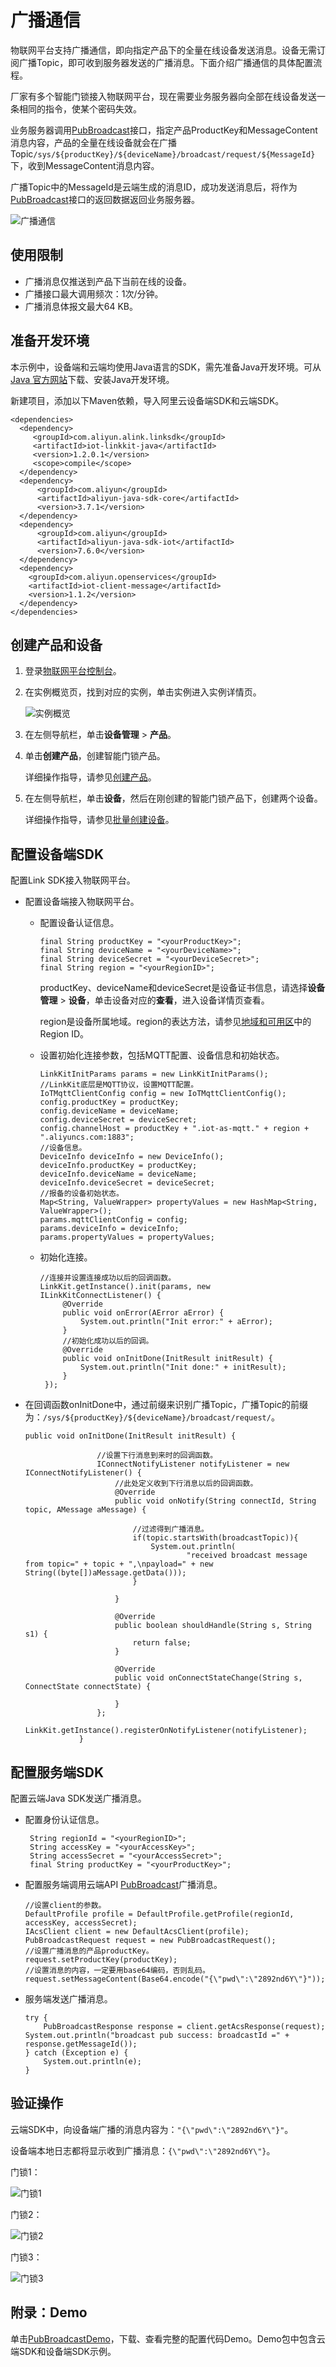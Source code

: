 # 广播通信

物联网平台支持广播通信，即向指定产品下的全量在线设备发送消息。设备无需订阅广播Topic，即可收到服务器发送的广播消息。下面介绍广播通信的具体配置流程。

厂家有多个智能门锁接入物联网平台，现在需要业务服务器向全部在线设备发送一条相同的指令，使某个密码失效。

业务服务器调用[PubBroadcast](/cn.zh-CN/云端开发指南/云端API参考/消息通信/PubBroadcast.md)接口，指定产品ProductKey和MessageContent消息内容，产品的全量在线设备就会在广播Topic`/sys/${productKey}/${deviceName}/broadcast/request/${MessageId}`下，收到MessageContent消息内容。

广播Topic中的MessageId是云端生成的消息ID，成功发送消息后，将作为[PubBroadcast](/cn.zh-CN/云端开发指南/云端API参考/消息通信/PubBroadcast.md)接口的返回数据返回业务服务器。

![广播通信 ](https://static-aliyun-doc.oss-accelerate.aliyuncs.com/assets/img/zh-CN/9186549951/p88177.png)

## 使用限制

-   广播消息仅推送到产品下当前在线的设备。
-   广播接口最大调用频次：1次/分钟。
-   广播消息体报文最大64 KB。

## 准备开发环境

本示例中，设备端和云端均使用Java语言的SDK，需先准备Java开发环境。可从[Java 官方网站](http://developers.sun.com/downloads/)下载、安装Java开发环境。

新建项目，添加以下Maven依赖，导入阿里云设备端SDK和云端SDK。

```
<dependencies>
  <dependency>
     <groupId>com.aliyun.alink.linksdk</groupId>
     <artifactId>iot-linkkit-java</artifactId>
     <version>1.2.0.1</version>
     <scope>compile</scope>
  </dependency>
  <dependency>
      <groupId>com.aliyun</groupId>
      <artifactId>aliyun-java-sdk-core</artifactId>
      <version>3.7.1</version>
  </dependency>
  <dependency>
      <groupId>com.aliyun</groupId>
      <artifactId>aliyun-java-sdk-iot</artifactId>
      <version>7.6.0</version>
  </dependency>
  <dependency>
    <groupId>com.aliyun.openservices</groupId>
    <artifactId>iot-client-message</artifactId>
    <version>1.1.2</version>
  </dependency>
</dependencies>
```

## 创建产品和设备

1.  登录[物联网平台控制台](https://iot.console.aliyun.com/)。

2.  在实例概览页，找到对应的实例，单击实例进入实例详情页。

    ![实例概览](https://static-aliyun-doc.oss-accelerate.aliyuncs.com/assets/img/zh-CN/8727475061/p174584.png)

3.  在左侧导航栏，单击**设备管理** \> **产品**。

4.  单击**创建产品**，创建智能门锁产品。

    详细操作指导，请参见[创建产品](/cn.zh-CN/设备接入/创建产品.md)。

5.  在左侧导航栏，单击**设备**，然后在刚创建的智能门锁产品下，创建两个设备。

    详细操作指导，请参见[批量创建设备](/cn.zh-CN/设备接入/创建设备/批量创建设备.md)。


## 配置设备端SDK

配置Link SDK接入物联网平台。

-   配置设备端接入物联网平台。
    -   配置设备认证信息。

        ```
        final String productKey = "<yourProductKey>";
        final String deviceName = "<yourDeviceName>";
        final String deviceSecret = "<yourDeviceSecret>";
        final String region = "<yourRegionID>";
        ```

        productKey、deviceName和deviceSecret是设备证书信息，请选择**设备管理** \> **设备**，单击设备对应的**查看**，进入设备详情页查看。

        region是设备所属地域。region的表达方法，请参见[地域和可用区](https://help.aliyun.com/document_detail/40654.html)中的Region ID。

    -   设置初始化连接参数，包括MQTT配置、设备信息和初始状态。

        ```
        LinkKitInitParams params = new LinkKitInitParams();
        //LinkKit底层是MQTT协议，设置MQTT配置。
        IoTMqttClientConfig config = new IoTMqttClientConfig();
        config.productKey = productKey;
        config.deviceName = deviceName;
        config.deviceSecret = deviceSecret;
        config.channelHost = productKey + ".iot-as-mqtt." + region + ".aliyuncs.com:1883";
        //设备信息。
        DeviceInfo deviceInfo = new DeviceInfo();
        deviceInfo.productKey = productKey;
        deviceInfo.deviceName = deviceName;
        deviceInfo.deviceSecret = deviceSecret;
        //报备的设备初始状态。
        Map<String, ValueWrapper> propertyValues = new HashMap<String, ValueWrapper>();
        params.mqttClientConfig = config;
        params.deviceInfo = deviceInfo;
        params.propertyValues = propertyValues;
        ```

    -   初始化连接。

        ```
        //连接并设置连接成功以后的回调函数。
        LinkKit.getInstance().init(params, new ILinkKitConnectListener() {
             @Override
             public void onError(AError aError) {
                 System.out.println("Init error:" + aError);
             }
             //初始化成功以后的回调。
             @Override
             public void onInitDone(InitResult initResult) {
                 System.out.println("Init done:" + initResult);
             }
         });
        ```

-   在回调函数onInitDone中，通过前缀来识别广播Topic，广播Topic的前缀为：`/sys/${productKey}/${deviceName}/broadcast/request/`。

    ```
    public void onInitDone(InitResult initResult) {
    
                    //设置下行消息到来时的回调函数。
                    IConnectNotifyListener notifyListener = new IConnectNotifyListener() {
                        //此处定义收到下行消息以后的回调函数。
                        @Override
                        public void onNotify(String connectId, String topic, AMessage aMessage) {
    
                            //过滤得到广播消息。
                            if(topic.startsWith(broadcastTopic)){
                                System.out.println(
                                        "received broadcast message from topic=" + topic + ",\npayload=" + new String((byte[])aMessage.getData()));
                            }
    
                        }
    
                        @Override
                        public boolean shouldHandle(String s, String s1) {
                            return false;
                        }
    
                        @Override
                        public void onConnectStateChange(String s, ConnectState connectState) {
    
                        }
                    };
                    LinkKit.getInstance().registerOnNotifyListener(notifyListener);
                }
    ```


## 配置服务端SDK

配置云端Java SDK发送广播消息。

-   配置身份认证信息。

    ```
     String regionId = "<yourRegionID>";
     String accessKey = "<yourAccessKey>";
     String accessSecret = "<yourAccessSecret>";
     final String productKey = "<yourProductKey>";
    ```

-   配置服务端调用云端API [PubBroadcast](/cn.zh-CN/云端开发指南/云端API参考/消息通信/PubBroadcast.md)广播消息。

    ```
    //设置client的参数。
    DefaultProfile profile = DefaultProfile.getProfile(regionId, accessKey, accessSecret);
    IAcsClient client = new DefaultAcsClient(profile);
    PubBroadcastRequest request = new PubBroadcastRequest();
    //设置广播消息的产品productKey。
    request.setProductKey(productKey);
    //设置消息的内容，一定要用base64编码，否则乱码。
    request.setMessageContent(Base64.encode("{\"pwd\":\"2892nd6Y\"}"));
    ```

-   服务端发送广播消息。

    ```
    try {
        PubBroadcastResponse response = client.getAcsResponse(request);
    System.out.println("broadcast pub success: broadcastId =" + response.getMessageId());
    } catch (Exception e) {
        System.out.println(e);
    }
    ```


## 验证操作

云端SDK中，向设备端广播的消息内容为：`"{\"pwd\":\"2892nd6Y\"}"`。

设备端本地日志都将显示收到广播消息：`{\"pwd\":\"2892nd6Y\"}`。

门锁1：

![门锁1](https://static-aliyun-doc.oss-accelerate.aliyuncs.com/assets/img/zh-CN/9186549951/p88185.png)

门锁2：

![门锁2](https://static-aliyun-doc.oss-accelerate.aliyuncs.com/assets/img/zh-CN/0286549951/p88186.png)

门锁3：

![门锁3](https://static-aliyun-doc.oss-accelerate.aliyuncs.com/assets/img/zh-CN/0286549951/p88188.png)

## 附录：Demo

单击[PubBroadcastDemo](http://docs-aliyun.cn-hangzhou.oss.aliyun-inc.com/assets/attach/44229/intl_en/1583461190252/PubBroadcastDemo.zip)，下载、查看完整的配置代码Demo。Demo包中包含云端SDK和设备端SDK示例。

